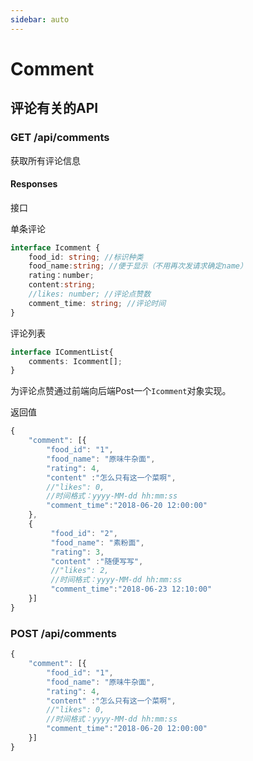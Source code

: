 ```yaml
---
sidebar: auto
---
```


# Comment

## 评论有关的API 

### GET /api/comments

获取所有评论信息

#### Responses

接口

单条评论

```typescript
interface Icomment {
    food_id: string; //标识种类
    food_name:string; //便于显示（不用再次发请求确定name）
    rating：number;
    content:string;
    //likes: number; //评论点赞数
    comment_time: string; //评论时间
}
```

评论列表

```typescript
interface ICommentList{
    comments: Icomment[];
}
```



为评论点赞通过前端向后端Post一个`Icomment`对象实现。



返回值

```typescript
{
    "comment": [{
        "food_id": "1",
        "food_name": "原味牛杂面",
        "rating": 4,
        "content" :"怎么只有这一个菜啊",
        //"likes": 0,
        //时间格式：yyyy-MM-dd hh:mm:ss
        "comment_time":"2018-06-20 12:00:00"
    },
    {
         "food_id": "2",
         "food_name": "素粉面",
         "rating": 3,
         "content" :"随便写写",
         //"likes": 2,
         //时间格式：yyyy-MM-dd hh:mm:ss
         "comment_time":"2018-06-23 12:10:00"
    }]
}
```



### POST /api/comments

```typescript
{
    "comment": [{
        "food_id": "1",
        "food_name": "原味牛杂面",
        "rating": 4,
        "content" :"怎么只有这一个菜啊",
        //"likes": 0,
        //时间格式：yyyy-MM-dd hh:mm:ss
        "comment_time":"2018-06-20 12:00:00"
    }]
}
```












